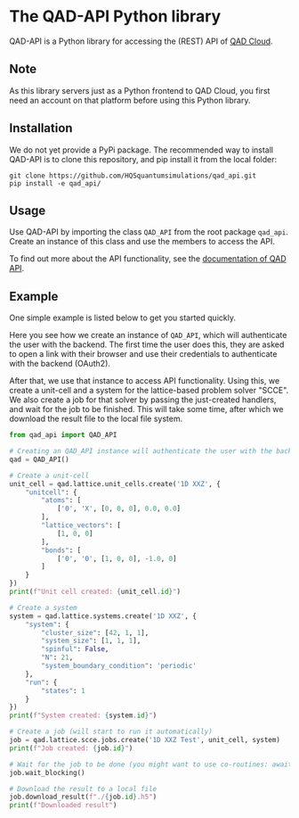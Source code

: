 # The QAD-API Python library

QAD-API is a Python library for accessing the (REST) API of
[QAD Cloud](https://qad.quantumsimulations.de/).

## Note

As this library servers just as a Python frontend to QAD Cloud, you first need
an account on that platform before using this Python library.

## Installation

We do not yet provide a PyPi package. The recommended way to install QAD-API
is to clone this repository, and pip install it from the local folder:

```shell
git clone https://github.com/HQSquantumsimulations/qad_api.git
pip install -e qad_api/
```

## Usage

Use QAD-API by importing the class `QAD_API` from the root package `qad_api`.
Create an instance of this class and use the members to access the API.

To find out more about the API functionality, see the 
[documentation of QAD API](https://qad_api.readthedocs.io/en/latest/).

## Example

One simple example is listed below to get you started quickly.

Here you see how we create an instance of `QAD_API`, which will authenticate
the user with the backend. The first time the user does this, they are asked
to open a link with their browser and use their credentials to authenticate
with the backend (OAuth2). 

After that, we use that instance to access API functionality. Using this, we
create a unit-cell and a system for the lattice-based problem solver "SCCE".
We also create a job for that solver by passing the just-created handlers,
and wait for the job to be finished. This will take some time, after which we
download the result file to the local file system.

```python
from qad_api import QAD_API

# Creating an QAD_API instance will authenticate the user with the backend
qad = QAD_API()

# Create a unit-cell
unit_cell = qad.lattice.unit_cells.create('1D XXZ', {
    "unitcell": {
        "atoms": [
            ['0', 'X', [0, 0, 0], 0.0, 0.0]
        ],
        "lattice_vectors": [
            [1, 0, 0]
        ],
        "bonds": [
            ['0', '0', [1, 0, 0], -1.0, 0]
        ]
    }
})
print(f"Unit cell created: {unit_cell.id}")

# Create a system
system = qad.lattice.systems.create('1D XXZ', {
    "system": {
        "cluster_size": [42, 1, 1],
        "system_size": [1, 1, 1],
        "spinful": False,
        "N": 21,
        "system_boundary_condition": 'periodic'
    },
    "run": {
        "states": 1
    }
})
print(f"System created: {system.id}")

# Create a job (will start to run it automatically)
job = qad.lattice.scce.jobs.create('1D XXZ Test', unit_cell, system)
print(f"Job created: {job.id}")

# Wait for the job to be done (you might want to use co-routines: await job.wait())
job.wait_blocking()

# Download the result to a local file
job.download_result(f"./{job.id}.h5")
print(f"Downloaded result")
```
